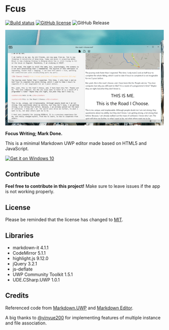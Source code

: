 # Fcus

[![Build status](https://build.mobile.azure.com/v0.1/apps/5d68872c-7239-48ed-a06e-add6551141a3/branches/master/badge)](https://mobile.azure.com) [![GitHub license](https://img.shields.io/badge/license-MIT-blue.svg?style=flat-square)](https://raw.githubusercontent.com/patrick330602/Fcus-UWP/master/LICENSE) ![GitHub Release](https://img.shields.io/github/release/patrick330602/Fcus-UWP/all.svg?style=flat-square)

![Screenshot](screenshot.png)

**Focus Writing; Mark Done.**

This is a minimal Markdown UWP editor made based on HTML5 and JavaScript.

<a href="https://www.microsoft.com/store/apps/9nblggh4trr4?ocid=badge"><img height="65" width="180" alt="Get it on Windows 10" src="https://assets.windowsphone.com/f2f77ec7-9ba9-4850-9ebe-77e366d08adc/English_Get_it_Win_10_InvariantCulture_Default.png"/></a>

## Contribute

**Feel free to contribute in this project!** Make sure to leave issues if the app is not working properly.

## License

Please be reminded that the license has changed to [MIT](https://github.com/patrick330602/Fcus/blob/master/LICENSE).

## Libraries

+ markdown-it 4.1.1
+ CodeMirror 5.1.1
+ highlight.js 9.12.0 
+ jQuery 3.2.1
+ js-deflate
+ UWP Community Toolkit 1.5.1
+ UDE.CSharp.UWP 1.0.1

## Credits

Referenced code from [Markdown.UWP](https://github.com/chenguanzhou/MarkDown.UWP) and [Markdown Editor](https://github.com/jbt/markdown-editor).

A big thanks to [@yinyue200](https://github.com/yinyue200) for implementing features of multiple instance and file association.

